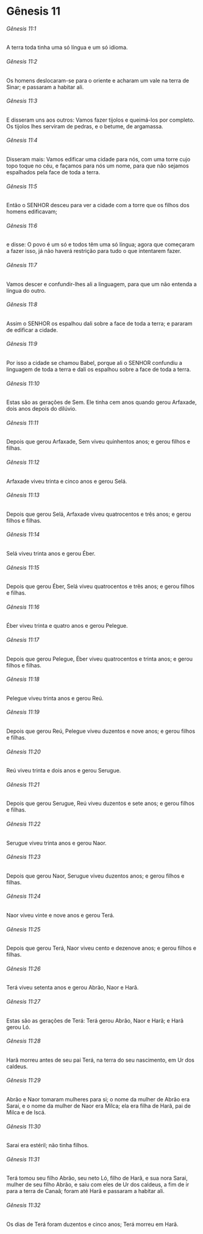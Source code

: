 # Gênesis 11

###### Gênesis 11:1

A terra toda tinha uma só língua e um só idioma.

###### Gênesis 11:2

Os homens deslocaram-se para o oriente e acharam um vale na terra de Sinar; e passaram a habitar ali.

###### Gênesis 11:3

E disseram uns aos outros: Vamos fazer tijolos e queimá-los por completo. Os tijolos lhes serviram de pedras, e o betume, de argamassa.

###### Gênesis 11:4

Disseram mais: Vamos edificar uma cidade para nós, com uma torre cujo topo toque no céu, e façamos para nós um nome, para que não sejamos espalhados pela face de toda a terra.

###### Gênesis 11:5

Então o SENHOR desceu para ver a cidade com a torre que os filhos dos homens edificavam;

###### Gênesis 11:6

e disse: O povo é um só e todos têm uma só língua; agora que começaram a fazer isso, já não haverá restrição para tudo o que intentarem fazer.

###### Gênesis 11:7

Vamos descer e confundir-lhes ali a linguagem, para que um não entenda a língua do outro.

###### Gênesis 11:8

Assim o SENHOR os espalhou dali sobre a face de toda a terra; e pararam de edificar a cidade.

###### Gênesis 11:9

Por isso a cidade se chamou Babel, porque ali o SENHOR confundiu a linguagem de toda a terra e dali os espalhou sobre a face de toda a terra.

###### Gênesis 11:10

Estas são as gerações de Sem. Ele tinha cem anos quando gerou Arfaxade, dois anos depois do dilúvio.

###### Gênesis 11:11

Depois que gerou Arfaxade, Sem viveu quinhentos anos; e gerou filhos e filhas.

###### Gênesis 11:12

Arfaxade viveu trinta e cinco anos e gerou Selá.

###### Gênesis 11:13

Depois que gerou Selá, Arfaxade viveu quatrocentos e três anos; e gerou filhos e filhas.

###### Gênesis 11:14

Selá viveu trinta anos e gerou Éber.

###### Gênesis 11:15

Depois que gerou Éber, Selá viveu quatrocentos e três anos; e gerou filhos e filhas.

###### Gênesis 11:16

Éber viveu trinta e quatro anos e gerou Pelegue.

###### Gênesis 11:17

Depois que gerou Pelegue, Éber viveu quatrocentos e trinta anos; e gerou filhos e filhas.

###### Gênesis 11:18

Pelegue viveu trinta anos e gerou Reú.

###### Gênesis 11:19

Depois que gerou Reú, Pelegue viveu duzentos e nove anos; e gerou filhos e filhas.

###### Gênesis 11:20

Reú viveu trinta e dois anos e gerou Serugue.

###### Gênesis 11:21

Depois que gerou Serugue, Reú viveu duzentos e sete anos; e gerou filhos e filhas.

###### Gênesis 11:22

Serugue viveu trinta anos e gerou Naor.

###### Gênesis 11:23

Depois que gerou Naor, Serugue viveu duzentos anos; e gerou filhos e filhas.

###### Gênesis 11:24

Naor viveu vinte e nove anos e gerou Terá.

###### Gênesis 11:25

Depois que gerou Terá, Naor viveu cento e dezenove anos; e gerou filhos e filhas.

###### Gênesis 11:26

Terá viveu setenta anos e gerou Abrão, Naor e Harã.

###### Gênesis 11:27

Estas são as gerações de Terá: Terá gerou Abrão, Naor e Harã; e Harã gerou Ló.

###### Gênesis 11:28

Harã morreu antes de seu pai Terá, na terra do seu nascimento, em Ur dos caldeus.

###### Gênesis 11:29

Abrão e Naor tomaram mulheres para si; o nome da mulher de Abrão era Sarai, e o nome da mulher de Naor era Milca; ela era filha de Harã, pai de Milca e de Iscá.

###### Gênesis 11:30

Sarai era estéril; não tinha filhos.

###### Gênesis 11:31

Terá tomou seu filho Abrão, seu neto Ló, filho de Harã, e sua nora Sarai, mulher de seu filho Abrão, e saiu com eles de Ur dos caldeus, a fim de ir para a terra de Canaã; foram até Harã e passaram a habitar ali.

###### Gênesis 11:32

Os dias de Terá foram duzentos e cinco anos; Terá morreu em Harã.

